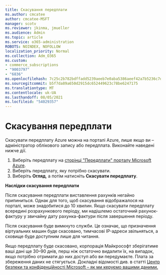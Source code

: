 ```yaml
---
title: Скасування передплати
ms.author: cmcatee
author: cmcatee-MSFT
manager: scotv
ms.reviewer: jkinma, jmueller
ms.audience: Admin
ms.topic: article
ms.service: o365-administration
ROBOTS: NOINDEX, NOFOLLOW
localization_priority: Normal
ms.collection: Adm_O365
ms.custom:
- commerce_subscriptions
- "9003797"
- "6836"
ms.openlocfilehash: 7c25c2b782bdffadd5239aeeb7e0aba5386aeef42a7b5236c7d282ac3ba26a55
ms.sourcegitcommit: b5f7da89a650d2915dc652449623c78be6247175
ms.translationtype: MT
ms.contentlocale: uk-UA
ms.lasthandoff: 08/05/2021
ms.locfileid: "54029357"
---
```

# <a name="how-to-cancel-a-subscription"></a>Скасування передплати

Скасувати передплату Azure можна на порталі Azure, лише якщо ви – адміністратор облікового запису або передплата. Виконайте наведені нижче дії.

1. Виберіть передплату на [сторінці "Передплати" порталу Microsoft Azure](https://ms.portal.azure.com/#blade/Microsoft_Azure_Billing/SubscriptionsBlade).
2. Виберіть передплату, яку потрібно скасувати.
3. Виберіть **Огляд**, а потім натисніть **Скасувати передплату**.

**Наслідки скасування передплати**

Після скасування передплати виставлення рахунків негайно припиниться. Однак для того, щоб скасування відображалося на порталі, може знадобитися до 10 хвилин. Якщо скасувати передплату всередині розрахункового періоду, ми надішлемо остаточний рахунок-фактуру у звичайну дату рахунка-фактури після завершення періоду.

Після скасування буде вимкнуто служби. Це означає, що призначення віртуальних машин буде скасовано, тимчасові IP-адреси звільняться, а сховище буде доступним лише для читання.

Якщо передплату буде скасовано, корпорація Майкрософт зберігатиме ваші дані ще 30–90 днів, перш ніж остаточно видалити їх, на випадок, якщо потрібно отримати до них доступ або ви передумаєте. Плата за збереження даних не стягується. Докладні відомості див. в статті [Центр безпеки та конфіденційності Microsoft – як ми керуємо вашими даними.](https://www.microsoft.com/trust-center/privacy/data-management#leave)

